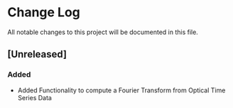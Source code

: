# Change Log
All notable changes to this project will be documented in this file.
## [Unreleased]
### Added
- Added Functionality to compute a Fourier Transform from Optical Time Series Data
